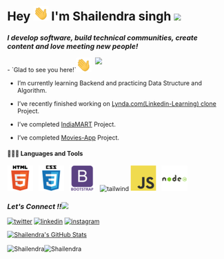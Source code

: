 <h1 >Hey <img src="https://raw.githubusercontent.com/ABSphreak/ABSphreak/master/gifs/Hi.gif" width="35"> I'm Shailendra singh <img src="https://camo.githubusercontent.com/d3359cb00ab0b5ed8f2e1fe3fceb4fbaf3b614340f8c0db99c17b9f50b351770/68747470733a2f2f656d6f6a69732e736c61636b6d6f6a69732e636f6d2f656d6f6a69732f696d616765732f313533313834393433302f343234362f626c6f622d73756e676c61737365732e6769663f31353331383439343330" width="35"></h1>
<h3><i>I develop software, build technical communities, create content and love meeting new people!</i></h3>
 - `Glad to see you here!`<span><img src="https://raw.githubusercontent.com/ABSphreak/ABSphreak/master/gifs/Hi.gif" width="35"></span>

<img src="https://intro.rustbridge.com/img/ferris.gif" align="right"  width="300">
  

 - I’m currently learning Backend and practicing Data Structure and Algorithm.

- I’ve recently finished working on [Lynda.com(Linkedin-Learning) clone](https://gautam-8.github.io/FW_12_Project_lynda/) Project.

- I’ve completed [IndiaMART](https://upsehu.github.io/India-Mart/) Project.

- I’ve completed [Movies-App](https://lnkd.in/dSjXJNUF) Project.

 #### 👨🏻‍💻 Languages and Tools <br />
<p>
<a><img src="https://raw.githubusercontent.com/devicons/devicon/master/icons/html5/html5-original-wordmark.svg" alt="html5" width="60" height="60"/></a> &nbsp; 
<a><img src="https://raw.githubusercontent.com/devicons/devicon/master/icons/css3/css3-original-wordmark.svg" alt="css3" width="60" height="60"/> </a> &nbsp;
<a><img src="https://raw.githubusercontent.com/devicons/devicon/master/icons/bootstrap/bootstrap-plain-wordmark.svg" alt="bootstrap" width="60" height="60"/></a> &nbsp;
<a><img src="https://www.vectorlogo.zone/logos/tailwindcss/tailwindcss-icon.svg" alt="tailwind" width="60" height="60"/></a> 
<a><img src="https://raw.githubusercontent.com/devicons/devicon/master/icons/javascript/javascript-original.svg" alt="javascript" width="60" height="60"/></a> &nbsp; 
<a><img src="https://raw.githubusercontent.com/devicons/devicon/master/icons/nodejs/nodejs-original-wordmark.svg" alt="nodejs" width="60" height="60"/></a> &nbsp; 
</p>
 

<h3><i>Let's Connect !!<img src="https://raw.githubusercontent.com/ShahriarShafin/ShahriarShafin/main/Assets/handshake.gif" width="100" /></i></h3>
<a href="https://twitter.com/Shailen45994454" target="_blank"><img src="https://img.icons8.com/color/96/000000/twitter-squared.png" alt="twitter" width="50"></a>
<a href="https://linkedin.com/in/shailendrasingh22" target="_blank"><img src="https://img.icons8.com/color/96/000000/linkedin.png" alt="linkedin" width="50" /></a>
<a href="https://instagram.com/shailendrasingh22" target="_blank"><img src="https://img.icons8.com/color/96/000000/instagram-new.png" alt="instagram" width="50" /></a>

[![Shailendra's GitHub Stats](https://github-readme-stats.vercel.app/api?username=shelen22&hide=issues&count_private=true&show_icons=true&theme=calm)](https://github.com/shelen/github-readme-stats)
<p>
<img align="center" src="https://github-readme-stats.vercel.app/api?username=shelen22&count_private=true&show_icons=true&include_all_commits=true&hide=issues,contribs&border_radius=0&locale=en" alt="Shailendra" height="139"/><img align="center" src="https://github-readme-stats.vercel.app/api/top-langs/?username=shelen22&layout=compact&exclude_repo=FT-WEB-12-U3-C4-Eval&border_radius=0" alt="Shailendra" height="139" />
</p>